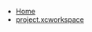 <!-- docs/_sidebar.md -->
- [Home](/)
- [project.xcworkspace](Tutorials/SwiftUICombineMVVM/SwiftUICombineMVVM.xcodeproj/project.xcworkspace/)